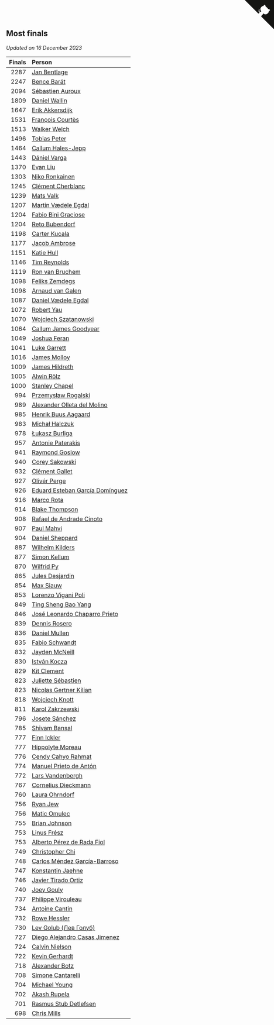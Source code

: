 ## Most finals

*Updated on 16 December 2023*

| Finals | Person |
| ---: | :--- |
| 2287 | [Jan Bentlage](https://www.worldcubeassociation.org/persons/2010BENT01) |
| 2247 | [Bence Barát](https://www.worldcubeassociation.org/persons/2008BARA01) |
| 2094 | [Sébastien Auroux](https://www.worldcubeassociation.org/persons/2008AURO01) |
| 1809 | [Daniel Wallin](https://www.worldcubeassociation.org/persons/2013WALL03) |
| 1647 | [Erik Akkersdijk](https://www.worldcubeassociation.org/persons/2005AKKE01) |
| 1531 | [François Courtès](https://www.worldcubeassociation.org/persons/2008COUR01) |
| 1513 | [Walker Welch](https://www.worldcubeassociation.org/persons/2011WELC01) |
| 1496 | [Tobias Peter](https://www.worldcubeassociation.org/persons/2014PETE03) |
| 1464 | [Callum Hales-Jepp](https://www.worldcubeassociation.org/persons/2012HALE01) |
| 1443 | [Dániel Varga](https://www.worldcubeassociation.org/persons/2008VARG01) |
| 1370 | [Evan Liu](https://www.worldcubeassociation.org/persons/2009LIUE01) |
| 1303 | [Niko Ronkainen](https://www.worldcubeassociation.org/persons/2010RONK01) |
| 1245 | [Clément Cherblanc](https://www.worldcubeassociation.org/persons/2014CHER05) |
| 1239 | [Mats Valk](https://www.worldcubeassociation.org/persons/2007VALK01) |
| 1207 | [Martin Vædele Egdal](https://www.worldcubeassociation.org/persons/2013EGDA02) |
| 1204 | [Fabio Bini Graciose](https://www.worldcubeassociation.org/persons/2010GRAC02) |
| 1204 | [Reto Bubendorf](https://www.worldcubeassociation.org/persons/2012BUBE01) |
| 1198 | [Carter Kucala](https://www.worldcubeassociation.org/persons/2015KUCA01) |
| 1177 | [Jacob Ambrose](https://www.worldcubeassociation.org/persons/2010AMBR01) |
| 1151 | [Katie Hull](https://www.worldcubeassociation.org/persons/2010HULL01) |
| 1146 | [Tim Reynolds](https://www.worldcubeassociation.org/persons/2005REYN01) |
| 1119 | [Ron van Bruchem](https://www.worldcubeassociation.org/persons/2003BRUC01) |
| 1098 | [Feliks Zemdegs](https://www.worldcubeassociation.org/persons/2009ZEMD01) |
| 1098 | [Arnaud van Galen](https://www.worldcubeassociation.org/persons/2006GALE01) |
| 1087 | [Daniel Vædele Egdal](https://www.worldcubeassociation.org/persons/2013EGDA01) |
| 1072 | [Robert Yau](https://www.worldcubeassociation.org/persons/2009YAUR01) |
| 1070 | [Wojciech Szatanowski](https://www.worldcubeassociation.org/persons/2011SZAT01) |
| 1064 | [Callum James Goodyear](https://www.worldcubeassociation.org/persons/2012GOOD02) |
| 1049 | [Joshua Feran](https://www.worldcubeassociation.org/persons/2011FERA01) |
| 1041 | [Luke Garrett](https://www.worldcubeassociation.org/persons/2017GARR05) |
| 1016 | [James Molloy](https://www.worldcubeassociation.org/persons/2011MOLL01) |
| 1009 | [James Hildreth](https://www.worldcubeassociation.org/persons/2009HILD01) |
| 1005 | [Alwin Rölz](https://www.worldcubeassociation.org/persons/2016ROLZ01) |
| 1000 | [Stanley Chapel](https://www.worldcubeassociation.org/persons/2016CHAP04) |
| 994 | [Przemysław Rogalski](https://www.worldcubeassociation.org/persons/2013ROGA02) |
| 989 | [Alexander Olleta del Molino](https://www.worldcubeassociation.org/persons/2008OLLE01) |
| 985 | [Henrik Buus Aagaard](https://www.worldcubeassociation.org/persons/2006BUUS01) |
| 983 | [Michał Halczuk](https://www.worldcubeassociation.org/persons/2006HALC01) |
| 978 | [Łukasz Burliga](https://www.worldcubeassociation.org/persons/2013BURL01) |
| 957 | [Antonie Paterakis](https://www.worldcubeassociation.org/persons/2012PATE01) |
| 941 | [Raymond Goslow](https://www.worldcubeassociation.org/persons/2014GOSL01) |
| 940 | [Corey Sakowski](https://www.worldcubeassociation.org/persons/2011SAKO01) |
| 932 | [Clément Gallet](https://www.worldcubeassociation.org/persons/2004GALL02) |
| 927 | [Olivér Perge](https://www.worldcubeassociation.org/persons/2007PERG01) |
| 926 | [Eduard Esteban García Domínguez](https://www.worldcubeassociation.org/persons/2011EDUA01) |
| 916 | [Marco Rota](https://www.worldcubeassociation.org/persons/2009ROTA01) |
| 914 | [Blake Thompson](https://www.worldcubeassociation.org/persons/2010THOM03) |
| 908 | [Rafael de Andrade Cinoto](https://www.worldcubeassociation.org/persons/2007CINO01) |
| 907 | [Paul Mahvi](https://www.worldcubeassociation.org/persons/2012MAHV01) |
| 904 | [Daniel Sheppard](https://www.worldcubeassociation.org/persons/2009SHEP01) |
| 887 | [Wilhelm Kilders](https://www.worldcubeassociation.org/persons/2010KILD02) |
| 877 | [Simon Kellum](https://www.worldcubeassociation.org/persons/2016KELL12) |
| 870 | [Wilfrid Py](https://www.worldcubeassociation.org/persons/2016PYWI01) |
| 865 | [Jules Desjardin](https://www.worldcubeassociation.org/persons/2010DESJ01) |
| 854 | [Max Siauw](https://www.worldcubeassociation.org/persons/2017SIAU02) |
| 853 | [Lorenzo Vigani Poli](https://www.worldcubeassociation.org/persons/2007POLI01) |
| 849 | [Ting Sheng Bao Yang](https://www.worldcubeassociation.org/persons/2008BAOY01) |
| 846 | [José Leonardo Chaparro Prieto](https://www.worldcubeassociation.org/persons/2011CHAP01) |
| 839 | [Dennis Rosero](https://www.worldcubeassociation.org/persons/2010ROSE03) |
| 836 | [Daniel Mullen](https://www.worldcubeassociation.org/persons/2016MULL04) |
| 835 | [Fabio Schwandt](https://www.worldcubeassociation.org/persons/2014SCHW02) |
| 832 | [Jayden McNeill](https://www.worldcubeassociation.org/persons/2012MCNE01) |
| 830 | [István Kocza](https://www.worldcubeassociation.org/persons/2005KOCZ01) |
| 829 | [Kit Clement](https://www.worldcubeassociation.org/persons/2008CLEM01) |
| 823 | [Juliette Sébastien](https://www.worldcubeassociation.org/persons/2014SEBA01) |
| 823 | [Nicolas Gertner Kilian](https://www.worldcubeassociation.org/persons/2013GERT01) |
| 818 | [Wojciech Knott](https://www.worldcubeassociation.org/persons/2011KNOT01) |
| 811 | [Karol Zakrzewski](https://www.worldcubeassociation.org/persons/2014ZAKR01) |
| 796 | [Josete Sánchez](https://www.worldcubeassociation.org/persons/2015SANC18) |
| 785 | [Shivam Bansal](https://www.worldcubeassociation.org/persons/2011BANS02) |
| 777 | [Finn Ickler](https://www.worldcubeassociation.org/persons/2012ICKL01) |
| 777 | [Hippolyte Moreau](https://www.worldcubeassociation.org/persons/2008MORE02) |
| 776 | [Cendy Cahyo Rahmat](https://www.worldcubeassociation.org/persons/2010RAHM02) |
| 774 | [Manuel Prieto de Antón](https://www.worldcubeassociation.org/persons/2015ANTO04) |
| 772 | [Lars Vandenbergh](https://www.worldcubeassociation.org/persons/2003VAND01) |
| 767 | [Cornelius Dieckmann](https://www.worldcubeassociation.org/persons/2009DIEC01) |
| 760 | [Laura Ohrndorf](https://www.worldcubeassociation.org/persons/2009OHRN01) |
| 756 | [Ryan Jew](https://www.worldcubeassociation.org/persons/2008JEWR01) |
| 756 | [Matic Omulec](https://www.worldcubeassociation.org/persons/2010OMUL02) |
| 755 | [Brian Johnson](https://www.worldcubeassociation.org/persons/2013JOHN10) |
| 753 | [Linus Frész](https://www.worldcubeassociation.org/persons/2011FRES01) |
| 753 | [Alberto Pérez de Rada Fiol](https://www.worldcubeassociation.org/persons/2011FIOL01) |
| 749 | [Christopher Chi](https://www.worldcubeassociation.org/persons/2014CHIC01) |
| 748 | [Carlos Méndez García-Barroso](https://www.worldcubeassociation.org/persons/2010GARC02) |
| 747 | [Konstantin Jaehne](https://www.worldcubeassociation.org/persons/2015JAEH01) |
| 746 | [Javier Tirado Ortiz](https://www.worldcubeassociation.org/persons/2009TIRA01) |
| 740 | [Joey Gouly](https://www.worldcubeassociation.org/persons/2007GOUL01) |
| 737 | [Philippe Virouleau](https://www.worldcubeassociation.org/persons/2008VIRO01) |
| 734 | [Antoine Cantin](https://www.worldcubeassociation.org/persons/2010CANT02) |
| 732 | [Rowe Hessler](https://www.worldcubeassociation.org/persons/2007HESS01) |
| 730 | [Lev Golub (Лев Голуб)](https://www.worldcubeassociation.org/persons/2014HOLU01) |
| 727 | [Diego Alejandro Casas Jimenez](https://www.worldcubeassociation.org/persons/2014JIME05) |
| 724 | [Calvin Nielson](https://www.worldcubeassociation.org/persons/2014NIEL03) |
| 722 | [Kevin Gerhardt](https://www.worldcubeassociation.org/persons/2013GERH01) |
| 718 | [Alexander Botz](https://www.worldcubeassociation.org/persons/2013BOTZ01) |
| 708 | [Simone Cantarelli](https://www.worldcubeassociation.org/persons/2012CANT02) |
| 704 | [Michael Young](https://www.worldcubeassociation.org/persons/2008YOUN02) |
| 702 | [Akash Rupela](https://www.worldcubeassociation.org/persons/2012RUPE01) |
| 701 | [Rasmus Stub Detlefsen](https://www.worldcubeassociation.org/persons/2014DETL01) |
| 698 | [Chris Mills](https://www.worldcubeassociation.org/persons/2014MILL04) |


<a href="https://github.com/jonatanklosko/wca_statistics" class="github-corner" aria-label="View source on Github"><svg width="80" height="80" viewBox="0 0 250 250" style="fill:#151513; color:#fff; position: absolute; top: 0; border: 0; right: 0;" aria-hidden="true"><path d="M0,0 L115,115 L130,115 L142,142 L250,250 L250,0 Z"></path><path d="M128.3,109.0 C113.8,99.7 119.0,89.6 119.0,89.6 C122.0,82.7 120.5,78.6 120.5,78.6 C119.2,72.0 123.4,76.3 123.4,76.3 C127.3,80.9 125.5,87.3 125.5,87.3 C122.9,97.6 130.6,101.9 134.4,103.2" fill="currentColor" style="transform-origin: 130px 106px;" class="octo-arm"></path><path d="M115.0,115.0 C114.9,115.1 118.7,116.5 119.8,115.4 L133.7,101.6 C136.9,99.2 139.9,98.4 142.2,98.6 C133.8,88.0 127.5,74.4 143.8,58.0 C148.5,53.4 154.0,51.2 159.7,51.0 C160.3,49.4 163.2,43.6 171.4,40.1 C171.4,40.1 176.1,42.5 178.8,56.2 C183.1,58.6 187.2,61.8 190.9,65.4 C194.5,69.0 197.7,73.2 200.1,77.6 C213.8,80.2 216.3,84.9 216.3,84.9 C212.7,93.1 206.9,96.0 205.4,96.6 C205.1,102.4 203.0,107.8 198.3,112.5 C181.9,128.9 168.3,122.5 157.7,114.1 C157.9,116.9 156.7,120.9 152.7,124.9 L141.0,136.5 C139.8,137.7 141.6,141.9 141.8,141.8 Z" fill="currentColor" class="octo-body"></path></svg></a><style>.github-corner:hover .octo-arm{animation:octocat-wave 560ms ease-in-out}@keyframes octocat-wave{0%,100%{transform:rotate(0)}20%,60%{transform:rotate(-25deg)}40%,80%{transform:rotate(10deg)}}@media (max-width:500px){.github-corner:hover .octo-arm{animation:none}.github-corner .octo-arm{animation:octocat-wave 560ms ease-in-out}}</style>
